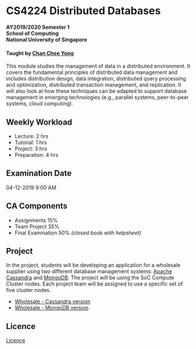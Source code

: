 # CS4224 Distributed Databases

__AY2019/2020 Semester 1<br>
School of Computing<br>
National University of Singapore__

#### Taught by [Chan Chee Yong](https://www.comp.nus.edu.sg/~chancy/)

This module studies the management of data in a distributed environment. It covers the fundamental principles of distributed data management and includes distribution design, data integration, distributed query processing and optimization, distributed transaction management, and replication. It will also look at how these techniques can be adapted to support database management in emerging technologies (e.g., parallel systems, peer-to-peer systems, cloud computing).

## Weekly Workload

- Lecture: 2 hrs
- Tutorial: 1 hrs
- Project: 3 hrs
- Preparation: 4 hrs

## Examination Date

04-12-2019 9:00 AM

## CA Components

- Assignments 15%
- Team Project 35%
- Final Examination 50% _(closed book with helpsheet)_

## Project

In the project, students will be developing an application for a wholesale supplier using two different database management systems: [Apache Cassandra](http://cassandra.apache.org/) and [MongoDB](https://www.mongodb.com). The project will be using the SoC Compute Cluster nodes. Each project team will be assigned to use a specific set of five cluster nodes.

- [Wholesale - Cassandra version](https://github.com/yunpengn/Wholesale-Cassandra)
- [Wholesale - MongoDB version](https://github.com/yunpengn/Wholesale-Mongo)

## Licence

[Licence](LICENSE)
